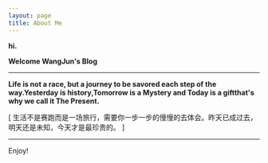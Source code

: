 ```yaml
---
layout: page
title: About Me
---
```


**hi.**

**Welcome WangJun's Blog**

---

**Life is not a race, but a journey to be savored each step of the way.Yesterday is history,Tomorrow is a Mystery and Today is a giftthat's why we call it The Present.**

[ 生活不是赛跑而是一场旅行，需要你一步一步的慢慢的去体会。昨天已成过去，明天还是未知，今天才是最珍贵的。 ]

---

Enjoy!
